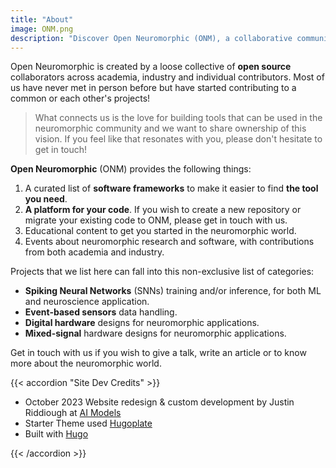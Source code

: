 ```yaml
---
title: "About"
image: ONM.png
description: "Discover Open Neuromorphic (ONM), a collaborative community for neuromorphic computing enthusiasts. Explore tools, frameworks, and educational content to fuel your passion."
---
```


Open Neuromorphic is created by a loose collective of **open source** collaborators across academia, industry and individual contributors. Most of us have never met in person before but have started contributing to a common or each other's projects! 

> What connects us is the love for building tools that can be used in the neuromorphic community and we want to share ownership of this vision. If you feel like that resonates with you, please don't hesitate to get in touch!

**Open Neuromorphic** (ONM) provides the following things:

1. A curated list of **software frameworks** to make it easier to find **the tool you need**.
2. **A platform for your code**. If you wish to create a new repository or migrate your existing code to ONM, please get in touch with us.
3. Educational content to get you started in the neuromorphic world.
4. Events about neuromorphic research and software, with contributions from both academia and industry. 

Projects that we list here can fall into this non-exclusive list of categories:

- **Spiking Neural Networks** (SNNs) training and/or inference, for both ML and neuroscience application.
- **Event-based sensors** data handling.
- **Digital hardware** designs for neuromorphic applications.
- **Mixed-signal** hardware designs for neuromorphic applications.

Get in touch with us if you wish to give a talk, write an article or to know more about the neuromorphic world.

{{< accordion "Site Dev Credits" >}}

- October 2023 Website redesign & custom development by Justin Riddiough at [AI Models](https://www.aimodels.org/)
- Starter Theme used [Hugoplate](https://github.com/zeon-studio/hugoplate)
- Built with [Hugo](https://gohugo.io/)

{{< /accordion >}}
